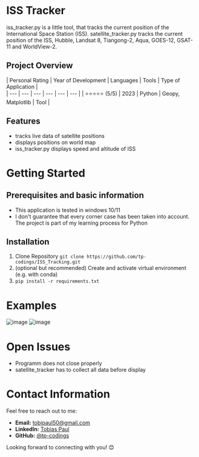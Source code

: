 # ISS Tracker
iss_tracker.py is a little tool, that tracks the current position of the International Space Station (ISS). satellite_tracker.py tracks the current position of the ISS, Hubble, Landsat 8, Tiangong-2, Aqua, GOES-12, GSAT-11 and WorldView-2.

## Project Overview

| Personal Rating | Year of Development | Languages | Tools | Type of Application |  
| --- | --- | --- | --- | --- | --- |
| ⭐️⭐️⭐️⭐️⭐️ (5/5) | 2023 | Python | Geopy, Matplotlib | Tool |  

## Features
- tracks live data of satellite positions
- displays positions on world map
- iss_tracker.py displays speed and altitude of ISS

# Getting Started

## Prerequisites and basic information

- This application is tested in windows 10/11
- I don't guarantee that every corner case has been taken into account. The project is part of my learning process for Python
  
## Installation

1. Clone Repository
`git clone https://github.com/tp-codings/ISS_Tracking.git`
2. (optional but recommended) Create and activate virtual environment (e.g. with conda)
3. `pip install -r requirements.txt`

# Examples
![image](https://github.com/tp-codings/ISS_Tracking/assets/118997294/07f82ef3-86dd-4630-9abd-3452ed752e67)
![image](https://github.com/tp-codings/ISS_Tracking/assets/118997294/07abfdc4-57c0-46da-bdba-02f12cb9a1d5)

# Open Issues
- Programm does not close properly
- satellite_tracker has to collect all data before display

# Contact Information

Feel free to reach out to me:

- **Email:** [tobipaul50@gmail.com](mailto:tobipaul50@gmail.com)
- **LinkedIn:** [Tobias Paul](https://www.linkedin.com/in/tobias-paul-657513276/)
- **GitHub:** [@tp-codings](https://github.com/tp-codings)

Looking forward to connecting with you! 😊

